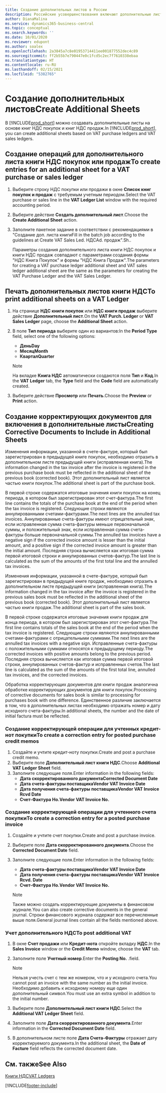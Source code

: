 ```yaml
---
title: Создание дополнительных листов в России
description: Российские усовершенствования включают дополнительные листы для книг НДС покупок и продаж.
author: DianaMalina
ms.service: dynamics365-business-central
ms.topic: conceptual
ms.search.keywords: ''
ms.date: 10/01/2020
ms.reviewer: edupont
ms.author: soalex
ms.openlocfilehash: 2a3845a7c8e01953714411ee001877552dec4c89
ms.sourcegitcommit: ff2b55b7e790447e0c1fcd5c2ec7f7610338ebaa
ms.translationtype: HT
ms.contentlocale: ru-RU
ms.lasthandoff: 02/15/2021
ms.locfileid: "5382765"
---
```

# <a name="create-additional-sheets"></a><span data-ttu-id="445a8-103">Создание дополнительных листов</span><span class="sxs-lookup"><span data-stu-id="445a8-103">Create Additional Sheets</span></span>

<span data-ttu-id="445a8-104">В [!INCLUDE[prod_short](../../includes/prod_short.md)] можно создавать дополнительные листы на основе книг НДС покупок и книг НДС продаж.</span><span class="sxs-lookup"><span data-stu-id="445a8-104">In [!INCLUDE[prod_short](../../includes/prod_short.md)], you can create additional sheets based on VAT purchase ledgers and VAT sales ledgers.</span></span>

## <a name="to-create-entries-for-an-additional-sheet-for-a-vat-purchase-or-sales-ledger"></a><span data-ttu-id="445a8-105">Создание операций для дополнительного листа книги НДС покупок или продаж</span><span class="sxs-lookup"><span data-stu-id="445a8-105">To create entries for an additional sheet for a VAT purchase or sales ledger</span></span>

1. <span data-ttu-id="445a8-106">Выберите строку НДС покупки или продажи в окне **Список книг покупок и продаж** с требуемым учетным периодом.</span><span class="sxs-lookup"><span data-stu-id="445a8-106">Select the VAT purchase or sales line in the **VAT Ledger List** window with the required accounting period.</span></span>

2. <span data-ttu-id="445a8-107">Выберите действие **Создать дополнительный лист**.</span><span class="sxs-lookup"><span data-stu-id="445a8-107">Choose the **Create Additional Sheet** action.</span></span>

3. <span data-ttu-id="445a8-108">Заполните пакетное задание в соответствии с рекомендациями в "Создание доп. листа книги</span><span class="sxs-lookup"><span data-stu-id="445a8-108">Fill in the batch job according to the guidelines at Create VAT Sales Led.</span></span> <span data-ttu-id="445a8-109">НДС</span><span class="sxs-lookup"><span data-stu-id="445a8-109">Ad.</span></span> <span data-ttu-id="445a8-110">продаж".</span><span class="sxs-lookup"><span data-stu-id="445a8-110">Sh..</span></span>

   <span data-ttu-id="445a8-111">Параметры создания дополнительного листа книги НДС покупок и книги НДС продаж совпадают с параметрами создания формы "НДС Книга Покупок" и формы "НДС Книга Продаж".</span><span class="sxs-lookup"><span data-stu-id="445a8-111">The parameters for creating a VAT purchase ledger additional sheet and VAT sales ledger additional sheet are the same as the parameters for creating the VAT Purchase Ledger and the VAT Sales Ledger.</span></span>

## <a name="to-print-additional-sheets-on-a-vat-ledger"></a><span data-ttu-id="445a8-112">Печать дополнительных листов книги НДС</span><span class="sxs-lookup"><span data-stu-id="445a8-112">To print additional sheets on a VAT Ledger</span></span>

1. <span data-ttu-id="445a8-113">На странице **НДС книги покупок** или **НДС книги продаж** выберите действие **Дополнительный лист**.</span><span class="sxs-lookup"><span data-stu-id="445a8-113">On the **VAT Purch. Ledger** or **VAT Sales Ledger** page, choose the **Additional Sheet** action.</span></span>
2. <span data-ttu-id="445a8-114">В поле **Тип периода** выберите один из вариантов:</span><span class="sxs-lookup"><span data-stu-id="445a8-114">In the **Period Type** field, select one of the following options:</span></span>

   - <span data-ttu-id="445a8-115">**День**</span><span class="sxs-lookup"><span data-stu-id="445a8-115">**Day**</span></span>
   - <span data-ttu-id="445a8-116">**Месяц**</span><span class="sxs-lookup"><span data-stu-id="445a8-116">**Month**</span></span>
   - <span data-ttu-id="445a8-117">**Квартал**</span><span class="sxs-lookup"><span data-stu-id="445a8-117">**Quarter**</span></span>

   > [!NOTE]
   > <span data-ttu-id="445a8-118">На вкладке **Книга НДС** автоматически создаются поля **Тип** и **Код**.</span><span class="sxs-lookup"><span data-stu-id="445a8-118">In the **VAT Ledger** tab, the **Type** field and the **Code** field are automatically created.</span></span>

4. <span data-ttu-id="445a8-119">Выберите действие **Просмотр** или **Печать**.</span><span class="sxs-lookup"><span data-stu-id="445a8-119">Choose the **Preview** or **Print** action.</span></span>

## <a name="creating-corrective-documents-to-include-in-additional-sheets"></a><span data-ttu-id="445a8-120">Создание корректирующих документов для включения в дополнительные листы</span><span class="sxs-lookup"><span data-stu-id="445a8-120">Creating Corrective Documents to Include in Additional Sheets</span></span>

<span data-ttu-id="445a8-121">Изменения информации, указанной в счете-фактуре, который был зарегистрирован в предыдущей книге покупок, необходимо отразить в дополнительном листе предыдущей книги (исправленная книга).</span><span class="sxs-lookup"><span data-stu-id="445a8-121">The information changed in the tax invoice after the invoice is registered in the previous purchase book must be reflected in the additional sheet of the previous book (corrected book).</span></span> <span data-ttu-id="445a8-122">Этот дополнительный лист является частью книги покупок.</span><span class="sxs-lookup"><span data-stu-id="445a8-122">The additional sheet is part of the purchase book.</span></span>

<span data-ttu-id="445a8-123">В первой строке содержатся итоговые значения книги покупок на конец периода, в котором был зарегистрирован этот счет-фактура.</span><span class="sxs-lookup"><span data-stu-id="445a8-123">The first line contains the totals of the purchase book at the end of the period when the tax invoice is registered.</span></span> <span data-ttu-id="445a8-124">Следующие строки являются аннулированными счетами-фактурами.</span><span class="sxs-lookup"><span data-stu-id="445a8-124">The next lines are the annulled tax invoices.</span></span> <span data-ttu-id="445a8-125">Аннулированные счета-фактуры имеют отрицательный знак, если исправленная сумма счета-фактуры меньше первоначальной суммы, и положительный знак, если исправленная сумма счета-фактуры больше первоначальной суммы.</span><span class="sxs-lookup"><span data-stu-id="445a8-125">The annulled tax invoices have a negative sign if the corrected invoice amount is lesser than the initial amount, and a positive sign if the corrected invoice amount is greater than the initial amount.</span></span> <span data-ttu-id="445a8-126">Последняя строка вычисляется как итоговая сумма первой итоговой строки и аннулированных счетов-фактур.</span><span class="sxs-lookup"><span data-stu-id="445a8-126">The last line is calculated as the sum of the amounts of the first total line and the annulled tax invoices.</span></span>

<span data-ttu-id="445a8-127">Изменения информации, указанной в счете-фактуре, который был зарегистрирован в предыдущей книге продаж, необходимо отразить в дополнительном листе предыдущей книги (исправленная книга).</span><span class="sxs-lookup"><span data-stu-id="445a8-127">The information changed in the tax invoice after the invoice is registered in the previous sales book must be reflected in the additional sheet of the previous book (corrected book).</span></span> <span data-ttu-id="445a8-128">Этот дополнительный лист является частью книги продаж.</span><span class="sxs-lookup"><span data-stu-id="445a8-128">The additional sheet is part of the sales book.</span></span>

<span data-ttu-id="445a8-129">В первой строке содержатся итоговые значения книги продаж для конца периода, в котором был зарегистрирован этот счет-фактура.</span><span class="sxs-lookup"><span data-stu-id="445a8-129">The first line contains totals of the sales book at the end of the period when the tax invoice is registered.</span></span> <span data-ttu-id="445a8-130">Следующие строки являются аннулированными счетами-фактурами с отрицательными суммами.</span><span class="sxs-lookup"><span data-stu-id="445a8-130">The next lines are the annulled tax invoices with a negative sign.</span></span> <span data-ttu-id="445a8-131">Исправленные счета-фактуры с положительными суммами относятся к предыдущему периоду.</span><span class="sxs-lookup"><span data-stu-id="445a8-131">The corrected invoices with positive amounts belong to the previous period.</span></span> <span data-ttu-id="445a8-132">Последняя строка вычисляется как итоговая сумма первой итоговой строки, аннулированных счетов-фактур и исправленных счетов.</span><span class="sxs-lookup"><span data-stu-id="445a8-132">The last line is calculated as the sum of the amounts of the first total line, annulled tax invoices, and the corrected invoices.</span></span>

<span data-ttu-id="445a8-133">Обработка корректирующих документов для книги продаж аналогична обработке корректирующих документов для книги покупок.</span><span class="sxs-lookup"><span data-stu-id="445a8-133">Processing of corrective documents for sales book is similar to processing for purchases book with one difference.</span></span> <span data-ttu-id="445a8-134">Единственное различие заключается в том, что в дополнительных листах необходимо отражать номер и дату исходного счета-фактуры.</span><span class="sxs-lookup"><span data-stu-id="445a8-134">In additional sheets, the number and the date of initial factura must be reflected.</span></span>

### <a name="to-create-a-correction-entry-for-posted-purchase-credit-memos"></a><span data-ttu-id="445a8-135">Создание корректирующей операции для учтенных кредит-нот покупки</span><span class="sxs-lookup"><span data-stu-id="445a8-135">To create a correction entry for posted purchase credit memos</span></span>

1. <span data-ttu-id="445a8-136">Создайте и учтите кредит-ноту покупки.</span><span class="sxs-lookup"><span data-stu-id="445a8-136">Create and post a purchase credit memo.</span></span>
2. <span data-ttu-id="445a8-137">Выберите поле **Дополнительный лист книги НДС**.</span><span class="sxs-lookup"><span data-stu-id="445a8-137">Choose **Additional VAT Ledger Sheet** field.</span></span>
3. <span data-ttu-id="445a8-138">Заполните следующие поля.</span><span class="sxs-lookup"><span data-stu-id="445a8-138">Enter information in the following fields:</span></span>
   - <span data-ttu-id="445a8-139">**Дата скорректированного документа**</span><span class="sxs-lookup"><span data-stu-id="445a8-139">**Corrected Document Date**</span></span>
   - <span data-ttu-id="445a8-140">**Дата счета-фактуры поставщика**</span><span class="sxs-lookup"><span data-stu-id="445a8-140">**Vendor VAT Invoice Date**</span></span>
   - <span data-ttu-id="445a8-141">**Дата получения счета-фактуры поставщика**</span><span class="sxs-lookup"><span data-stu-id="445a8-141">**Vendor VAT Invoice Rcvd Date**</span></span>
   - <span data-ttu-id="445a8-142">**Счет-Фактура Но.**</span><span class="sxs-lookup"><span data-stu-id="445a8-142">**Vendor VAT Invoice No.**</span></span>

### <a name="to-create-a-correction-entry-for-a-posted-purchase-invoice"></a><span data-ttu-id="445a8-143">Создание корректирующей операции для учтенного счета покупки</span><span class="sxs-lookup"><span data-stu-id="445a8-143">To create a correction entry for a posted purchase invoice</span></span>

1. <span data-ttu-id="445a8-144">Создайте и учтите счет покупки.</span><span class="sxs-lookup"><span data-stu-id="445a8-144">Create and post a purchase invoice.</span></span>
2. <span data-ttu-id="445a8-145">Выберите поле **Дата скорректированного документа**.</span><span class="sxs-lookup"><span data-stu-id="445a8-145">Choose the **Corrected Document Date** field.</span></span>
3. <span data-ttu-id="445a8-146">Заполните следующие поля.</span><span class="sxs-lookup"><span data-stu-id="445a8-146">Enter information in the following fields:</span></span>

   - <span data-ttu-id="445a8-147">**Дата счета-фактуры поставщика**</span><span class="sxs-lookup"><span data-stu-id="445a8-147">**Vendor VAT Invoice Date**</span></span>
   - <span data-ttu-id="445a8-148">**Дата получения счета-фактуры поставщика**</span><span class="sxs-lookup"><span data-stu-id="445a8-148">**Vendor VAT Invoice Rcvd. Date**</span></span>
   - <span data-ttu-id="445a8-149">**Счет-Фактура Но.**</span><span class="sxs-lookup"><span data-stu-id="445a8-149">**Vendor VAT Invoice No.**</span></span>

   > [!NOTE]
   > <span data-ttu-id="445a8-150">Также можно создать корректирующие документы в финансовом журнале.</span><span class="sxs-lookup"><span data-stu-id="445a8-150">You can also create corrective documents in the general journal.</span></span> <span data-ttu-id="445a8-151">Строки финансового журнала содержат все перечисленные выше поля.</span><span class="sxs-lookup"><span data-stu-id="445a8-151">General journal lines contain all the fields mentioned above.</span></span>

### <a name="to-post-additional-vat"></a><span data-ttu-id="445a8-152">Учет дополнительного НДС</span><span class="sxs-lookup"><span data-stu-id="445a8-152">To post additional VAT</span></span>

1. <span data-ttu-id="445a8-153">В окне **Счет продажи** или **Кредит-нота** откройте вкладку **НДС**.</span><span class="sxs-lookup"><span data-stu-id="445a8-153">In the **Sales Invoice** window or the **Credit Memo** window, choose the **VAT** tab.</span></span>

2. <span data-ttu-id="445a8-154">Заполните поле **Учетный номер**.</span><span class="sxs-lookup"><span data-stu-id="445a8-154">Enter the **Posting No.**</span></span> <span data-ttu-id="445a8-155">.</span><span class="sxs-lookup"><span data-stu-id="445a8-155">field.</span></span>

   > [!NOTE]
   > <span data-ttu-id="445a8-156">Нельзя учесть счет с тем же номером, что и у исходного счета.</span><span class="sxs-lookup"><span data-stu-id="445a8-156">You cannot post an invoice with the same number as the initial invoice.</span></span> <span data-ttu-id="445a8-157">Необходимо добавить к исходному номеру еще один дополнительный символ.</span><span class="sxs-lookup"><span data-stu-id="445a8-157">You must use an extra symbol in addition to the initial number.</span></span>

3. <span data-ttu-id="445a8-158">Выберите поле **Дополнительный лист книги НДС**.</span><span class="sxs-lookup"><span data-stu-id="445a8-158">Select the **Additional VAT Ledger Sheet** field.</span></span>

4. <span data-ttu-id="445a8-159">Заполните поле **Дата скорректированного документа**.</span><span class="sxs-lookup"><span data-stu-id="445a8-159">Enter information in the **Corrected Document Date** field.</span></span>

5. <span data-ttu-id="445a8-160">В дополнительном листе поле **Дата Счета-Фактуры** отражает дату корректируемого документа.</span><span class="sxs-lookup"><span data-stu-id="445a8-160">In the additional sheet, the **Date of Facture** field reflects the corrected document date.</span></span>

## <a name="see-also"></a><span data-ttu-id="445a8-161">См. также</span><span class="sxs-lookup"><span data-stu-id="445a8-161">See Also</span></span>

[<span data-ttu-id="445a8-162">Книги НДС</span><span class="sxs-lookup"><span data-stu-id="445a8-162">VAT Ledgers</span></span>](VAT-Ledgers.md)


[!INCLUDE[footer-include](../../includes/footer-banner.md)]
